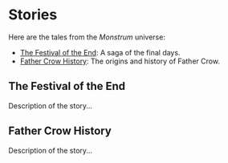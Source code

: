 # Stories

Here are the tales from the *Monstrum* universe:

- [The Festival of the End](#the-festival-of-the-end): A saga of the final days.
- [Father Crow History](#father-crow-history): The origins and history of Father Crow.

## The Festival of the End

Description of the story...

## Father Crow History

Description of the story...
